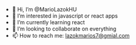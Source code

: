- 👋 Hi, I’m @MarioLazokHU
- 👀 I’m interested in javascript or react apps
- 🌱 I’m currently learning react
- 💞️ I’m looking to collaborate on everything
- 📫 How to reach me: lazokmarios7@gmial.com

<!---
MarioLazokHU/MarioLazokHU is a ✨ special ✨ repository because its `README.md` (this file) appears on your GitHub profile.
You can click the Preview link to take a look at your changes.
--->
